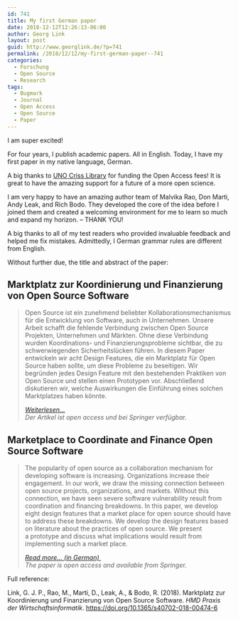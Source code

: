 ```yaml
---
id: 741
title: My first German paper
date: 2018-12-12T12:26:13-06:00
author: Georg Link
layout: post
guid: http://www.georglink.de/?p=741
permalink: /2018/12/12/my-first-german-paper--741
categories:
  - Forschung
  - Open Source
  - Research
tags:
  - Bugmark
  - Journal
  - Open Access
  - Open Source
  - Paper
---
```

 

I am super excited!

For four years, I publish academic papers. All in English. Today, I have my first paper in my native language, German. 

A big thanks to [UNO Criss Library](https://www.unomaha.edu/criss-library/index.php) [](https://twitter.com/unolibraries)for funding the Open Access fees! It is great to have the amazing support for a future of a more open science.

I am very happy to have an amazing author team of Malvika Rao, Don Marti, Andy Leak, and Rich Bodo. They developed the core of the idea before I joined them and created a welcoming environment for me to learn so much and expand my horizon. &#8211; THANK YOU! 

A big thanks to all of my test readers who provided invaluable feedback and helped me fix mistakes. Admittedly, I German grammar rules are different from English.

Without further due, the title and abstract of the paper:  


## Marktplatz zur Koordinierung und Finanzierung von Open Source Software

<blockquote class="wp-block-quote">
  <p>
    Open Source ist ein zunehmend beliebter Kollaborationsmechanismus für die Entwicklung von Software, auch in Unternehmen. Unsere Arbeit schafft die fehlende Verbindung zwischen Open Source Projekten, Unternehmen und Märkten. Ohne diese Verbindung wurden Koordinations- und Finanzierungsprobleme sichtbar, die zu schwerwiegenden Sicherheitslücken führen. In diesem Paper entwickeln wir acht Design Features, die ein Marktplatz für Open Source haben sollte, um diese Probleme zu beseitigen. Wir begründen jedes Design Feature mit den bestehenden Praktiken von Open Source und stellen einen Prototypen vor. Abschließend diskutieren wir, welche Auswirkungen die Einführung eines solchen Marktplatzes haben könnte.
  </p>
  
  <cite><a href="https://link.springer.com/article/10.1365%2Fs40702-018-00474-6">Weiterlesen&#8230; </a><br />Der Artikel ist open access und bei Springer verfügbar.<br /></cite>
</blockquote>

## Marketplace to Coordinate and Finance Open Source Software

<blockquote class="wp-block-quote">
  <p>
    The popularity of open source as a collaboration mechanism for developing software is increasing. Organizations increase their engagement. In our work, we draw the missing connection between open source projects, organizations, and markets. Without this connection, we have seen severe software vulnerability result from coordination and financing breakdowns. In this paper, we develop eight design features that a market place for open source should have to address these breakdowns. We develop the design features based on literature about the practices of open source. We present a prototype and discuss what implications would result from implementing such a market place.
  </p>
  
  <cite><a href="https://link.springer.com/article/10.1365%2Fs40702-018-00474-6">Read more&#8230; (in German) </a><br />The paper is open access and available from Springer.<br /></cite>
</blockquote>

Full reference:

Link, G. J. P., Rao, M., Marti, D., Leak, A., & Bodo, R. (2018). Marktplatz zur Koordinierung und Finanzierung von Open Source Software. _HMD Praxis der Wirtschaftsinformatik_. <https://doi.org/10.1365/s40702-018-00474-6>